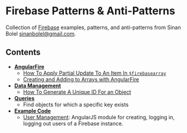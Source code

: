 # Firebase Patterns & Anti-Patterns

Collection of [Firebase](firebase.com) examples, patterns, and anti-patterns from Sinan Bolel <sinanbolel@gmail.com>.

## Contents

* __[AngularFire](/AngularFire)__
    - [How To Apply Partial Update To An Item In `$firebasearray`](/AngularFire/Apply_Partial_Update_to_firebaseArray.md)
    - [Creating and Adding to Arrays with AngularFire](/AngularFire/Create_and_Add_to_Arrays_AngularFire.md)
* __[Data Management](/Data_Management)__
    - [How To Generate A Unique ID For an Object](/Data_Management/Generate_Unique_ID_for_Object.md)
* __[Queries](/Queries)__
    - Find objects for which a specific key exists
* __[Example Code](/Examples)__
    - [User Management](/Examples/User_Management): AngularJS module for creating, logging in, logging out users of a Firebase instance.
